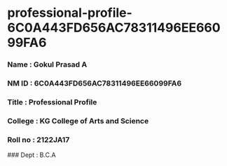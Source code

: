 # professional-profile-6C0A443FD656AC78311496EE66099FA6 

### Name : Gokul Prasad A
### NM ID : 6C0A443FD656AC78311496EE66099FA6
### Title : Professional Profile
### College : KG College of Arts and Science
### Roll no : 2122JA17
### Dept : B.C.A
